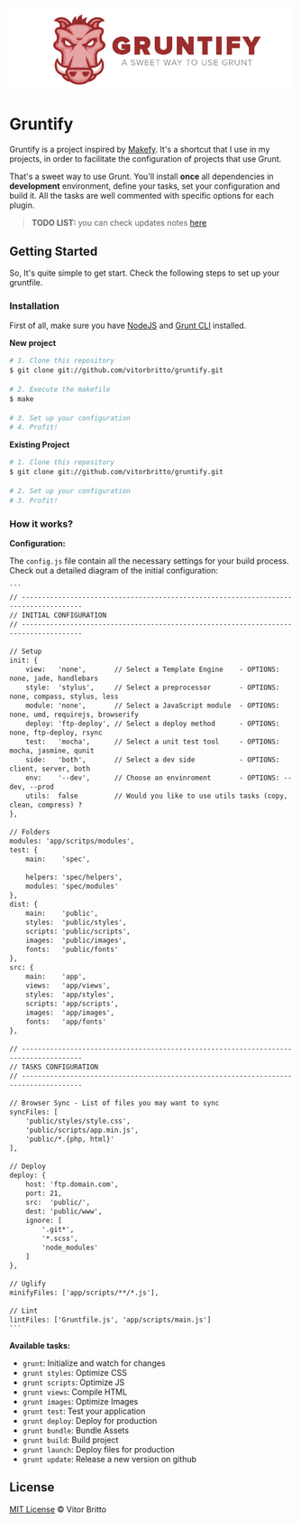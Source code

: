 ![Gruntify Logo](logo-gruntify.jpg "Gruntify")

# Gruntify

Gruntify is a project inspired by [Makefy](https://github.com/vitorbritto/makefy). It's a shortcut that I use in my projects, in order to facilitate the configuration of projects that use Grunt.

That's a sweet way to use Grunt. You'll install **once** all dependencies in **development** environment, define your tasks, set your configuration and build it. All the tasks are well commented with specific options for each plugin.

> **TODO LIST:** you can check updates notes [here](https://github.com/vitorbritto/gruntify/issues/1)

## Getting Started

So, It's quite simple to get start. Check the following steps to set up your gruntfile.

### Installation

First of all, make sure you have [NodeJS](http://nodejs.org/) and [Grunt CLI](http://gruntjs.com/) installed.

**New project**

```bash
# 1. Clone this repository
$ git clone git://github.com/vitorbritto/gruntify.git

# 2. Execute the makefile
$ make

# 3. Set up your configuration
# 4. Profit!
```

**Existing Project**

```bash
# 1. Clone this repository
$ git clone git://github.com/vitorbritto/gruntify.git

# 2. Set up your configuration
# 3. Profit!
```

### How it works?

**Configuration:**

The `config.js` file contain all the necessary settings for your build process. Check out a detailed diagram of the initial configuration:

    ```
    // -------------------------------------------------------------------------------------
    // INITIAL CONFIGURATION
    // -------------------------------------------------------------------------------------

    // Setup
    init: {
        view:   'none',       // Select a Template Engine    - OPTIONS: none, jade, handlebars
        style:  'stylus',     // Select a preprocessor       - OPTIONS: none, compass, stylus, less
        module: 'none',       // Select a JavaScript module  - OPTIONS: none, umd, requirejs, browserify
        deploy: 'ftp-deploy', // Select a deploy method      - OPTIONS: none, ftp-deploy, rsync
        test:   'mocha',      // Select a unit test tool     - OPTIONS: mocha, jasmine, qunit
        side:   'both',       // Select a dev side           - OPTIONS: client, server, both
        env:    '--dev',      // Choose an envinroment       - OPTIONS: --dev, --prod
        utils:  false         // Would you like to use utils tasks (copy, clean, compress) ?
    },

    // Folders
    modules: 'app/scritps/modules',
    test: {
        main:    'spec',

        helpers: 'spec/helpers',
        modules: 'spec/modules'
    },
    dist: {
        main:    'public',
        styles:  'public/styles',
        scripts: 'public/scripts',
        images:  'public/images',
        fonts:   'public/fonts'
    },
    src: {
        main:    'app',
        views:   'app/views',
        styles:  'app/styles',
        scripts: 'app/scripts',
        images:  'app/images',
        fonts:   'app/fonts'
    },

    // -------------------------------------------------------------------------------------
    // TASKS CONFIGURATION
    // -------------------------------------------------------------------------------------

    // Browser Sync - List of files you may want to sync
    syncFiles: [
        'public/styles/style.css',
        'public/scripts/app.min.js',
        'public/*.{php, html}'
    ],

    // Deploy
    deploy: {
        host: 'ftp.domain.com',
        port: 21,
        src:  'public/',
        dest: 'public/www',
        ignore: [
            '.git*',
            '*.scss',
            'node_modules'
        ]
    },

    // Uglify
    minifyFiles: ['app/scripts/**/*.js'],

    // Lint
    lintFiles: ['Gruntfile.js', 'app/scripts/main.js']
    ```

**Available tasks:**

- `grunt`: Initialize and watch for changes
- `grunt styles`: Optimize CSS
- `grunt scripts`: Optimize JS
- `grunt views`: Compile HTML
- `grunt images`: Optimize Images
- `grunt test`: Test your application
- `grunt deploy`: Deploy for production
- `grunt bundle`: Bundle Assets
- `grunt build`: Build project
- `grunt launch`: Deploy files for production
- `grunt update`: Release a new version on github

## License

[MIT License](http://vitorbritto.mit-license.org/) © Vitor Britto
